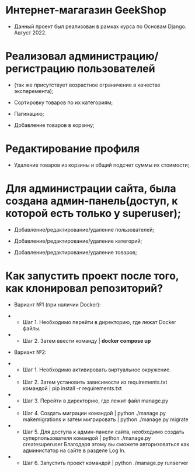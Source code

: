 # Интернет-магагазин GeekShop
- Данный проект был реализован в рамках курса по Основам Django. Август 2022.

# Реализовал администрацию/регистрацию пользователей
- (так же присутствует возрастное ограничение в качестве эксперемента);

- Сортировку товаров по их категориям;

- Пагинацию;

- Добавление товаров в корзину;

# Редактирование профиля

- Удаление товаров из корзины и общий подсчет суммы их стоимости;

# Для администрации сайта, была создана админ-панель(доступ, к которой есть только у superuser);

- Добавление/редактирование/удаление пользователей;

- Добавление/редактирование/удаление категорий;

- Добавление/редактирование/удаление товаров;

# Как запустить проект после того, как клонировал репозиторий?

- Вариант №1 (при наличии Docker): 
- - Шаг 1. Необходимо перейти в директорию, где лежат Docker файлы. 
- - Шаг 2. Затем ввести команду | <b>docker compose up</b>

- Вариант №2: 
- - Шаг 1. Необходимо активировать виртуальное окружение. 
- - Шаг 2. Затем установить зависимости из requirements.txt командой | pip install -r requirements.txt
- - Шаг 3. Перейти в директорию, где лежит файл manage.py
- - Шаг 4. Создать миграции командой | python ./manage.py makemigrations и затем мигрировать | python ./manage.py migrate
- - Шаг 5. Для доступа к админ-панели сайта, необходимо создать суперпользователя командой | python ./manage.py createsuperuser
Благодаря этому вы сможете авторизоваться как администатор на сайте в разделе Log In.
- - Шаг 6. Запустить проект командой | python ./manage.py runserver